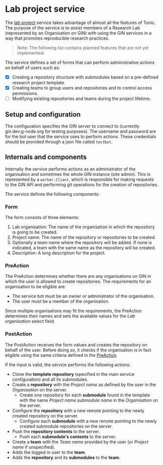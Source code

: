 # Lab project service

The [lab project](/utonics/labproject/main.go) service takes advantage of almost all the features of Tonic.
The purpose of the service is to assist members of a Research Lab (represented by an Organisation on GIN) with using the GIN services in a way that promotes reproducible research practices.

> Note: The following list contains planned features that are not yet implemented.

The service defines a set of forms that can perform administrative actions on behalf of users such as:
- [x] Creating a repository structure with submodules based on a pre-defined research project template.
- [x] Creating teams to group users and repositories and to control access permissions.
- [ ] Modifying existing repositories and teams during the project lifetime.

## Setup and configuration

The configuration specifies the GIN server to connect to (currently gin.dev.g-node.org for testing purposes).  The username and password are for the bot user that the service uses to perform actions.  These credentials should be provided through a json file called `testbot`.

## Internals and components

Internally the service performs actions as an administrator of the organisation and sometimes the whole GIN instance (site admin).
This is represented by a `worker.Client`, which is responsible for making requests to the GIN API and performing git operations for the creation of repositories.

The service defines the following components:

### Form

The form consists of three elements:
1. Lab organisation: The name of the organisation in which the repository is going to be created.
2. Project name: The name of the repository or repositories to be created.
3. Optionally a team name where the repository will be added. If none is indicated, a team with the same name as the repository will be created.
4. Description: A long description for the project.

### PreAction

The PreAction determines whether there are any organisations on GIN in which the user is allowed to create repositories.  The requirements for an organisation to be eligible are:
- The service bot must be an owner or administrator of the organisation.
- The user must be a member of the organisation.

Since multiple organisations may fit the requirements, the PreAction determines their names and sets the available values for the _Lab organisation_ select field.

### PostAction

The PostAction receives the form values and creates the repository on behalf of the user.  Before doing so, it checks if the organisation is in fact eligible using the same criteria defined in the [PreAction](#preaction).

If the input is valid, the service performs the following actions:
- Clone the **template repository** (specified in the main service configuration) and all its submodules.
- Create a **repository** with the _Project name_ as defined by the user in the _Organisation_ on the server.
  - Create one repository for each **submodule** found in the template with the name _Project name_._submodule name_ in the _Organisation_ on the server.
- Configure the **repository** with a new remote pointing to the newly created repository on the server.
  - Configure each **submodule** with a new remote pointing to the newly created submodule repositories on the server.
- Push the **repository contents** to the server.
  - Push each **submodule's contents** to the server.
- Create a **team** with the _Team name_ provided by the user (or _Project name_ if unspecified).
- Adds the logged in user to the **team**.
- Adds the **repository** and its **submodules** to the **team**.
